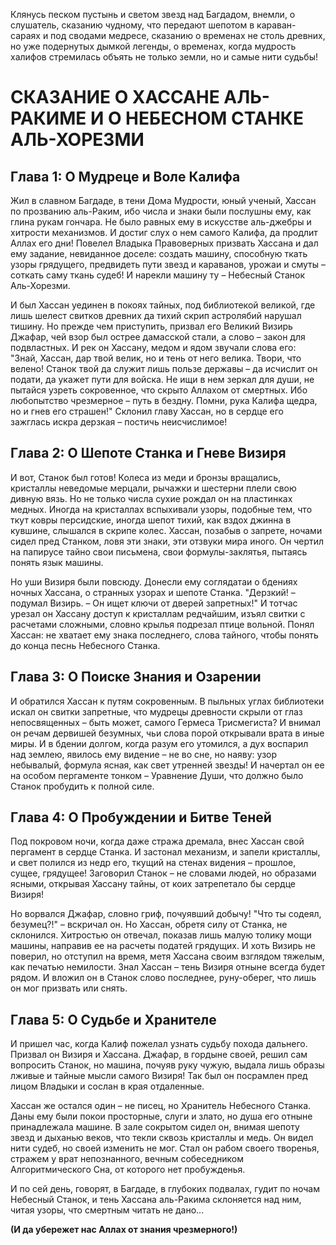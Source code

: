 Клянусь песком пустынь и светом звезд над Багдадом, внемли, о слушатель, сказанию чудному, что передают шепотом в караван-сараях и под сводами медресе, сказанию о временах не столь древних, но уже подернутых дымкой легенды, о временах, когда мудрость халифов стремилась объять не только земли, но и самые нити судьбы!

# СКАЗАНИЕ О ХАССАНЕ АЛЬ-РАКИМЕ И О НЕБЕСНОМ СТАНКЕ АЛЬ-ХОРЕЗМИ

## Глава 1: О Мудреце и Воле Калифа

Жил в славном Багдаде, в тени Дома Мудрости, юный ученый, Хассан по прозванию аль-Раким, ибо числа и знаки были послушны ему, как глина рукам гончара. Не было равных ему в искусстве аль-джебры и хитрости механизмов. И достиг слух о нем самого Калифа, да продлит Аллах его дни! Повелел Владыка Правоверных призвать Хассана и дал ему задание, невиданное доселе: создать машину, способную ткать узоры грядущего, предвидеть пути звезд и караванов, урожаи и смуты – соткать саму ткань судеб! И нарекли машину ту – Небесный Станок Аль-Хорезми.

И был Хассан уединен в покоях тайных, под библиотекой великой, где лишь шелест свитков древних да тихий скрип астролябий нарушал тишину. Но прежде чем приступить, призвал его Великий Визирь Джафар, чей взор был острее дамасской стали, а слово – закон для подвластных. И рек он Хассану, медом и ядом звучали слова его:
"Знай, Хассан, дар твой велик, но и тень от него велика. Твори, что велено! Станок твой да служит лишь пользе державы – да исчислит он подати, да укажет пути для войска. Не ищи в нем зеркал для души, не пытайся узреть сокровенное, что скрыто Аллахом от смертных. Ибо любопытство чрезмерное – путь в бездну. Помни, рука Калифа щедра, но и гнев его страшен!"
Склонил главу Хассан, но в сердце его зажглась искра дерзкая – постичь неисчислимое!

## Глава 2: О Шепоте Станка и Гневе Визиря

И вот, Станок был готов! Колеса из меди и бронзы вращались, кристаллы неведомые мерцали, рычажки и шестерни плели свою дивную вязь. Но не только числа сухие рождал он на пластинках медных. Иногда на кристаллах вспыхивали узоры, подобные тем, что ткут ковры персидские, иногда шепот тихий, как вздох джинна в кувшине, слышался в скрипе колес. Хассан, позабыв о запрете, ночами сидел пред Станком, ловя эти знаки, эти отзвуки мира иного. Он чертил на папирусе тайно свои письмена, свои формулы-заклятья, пытаясь понять язык машины.

Но уши Визиря были повсюду. Донесли ему соглядатаи о бдениях ночных Хассана, о странных узорах и шепоте Станка. "Дерзкий! – подумал Визирь. – Он ищет ключи от дверей запретных!" И тотчас урезал он Хассану доступ к кристаллам редчайшим, изъял свитки с расчетами сложными, словно крылья подрезал птице вольной. Понял Хассан: не хватает ему знака последнего, слова тайного, чтобы понять до конца песнь Небесного Станка.

## Глава 3: О Поиске Знания и Озарении

И обратился Хассан к путям сокровенным. В пыльных углах библиотеки искал он свитки запретные, что мудрецы древности скрыли от глаз непосвященных – быть может, самого Гермеса Трисмегиста? И внимал он речам дервишей безумных, чьи слова порой открывали врата в иные миры. И в бдении долгом, когда разум его утомился, а дух воспарил над землею, явилось ему видение – не во сне, но наяву: узор небывалый, формула ясная, как свет утренней звезды! И начертал он ее на особом пергаменте тонком – Уравнение Души, что должно было Станок пробудить к полной силе.

## Глава 4: О Пробуждении и Битве Теней

Под покровом ночи, когда даже стража дремала, внес Хассан свой пергамент в сердце Станка. И застонал механизм, и запели кристаллы, и свет полился из недр его, ткущий на стенах видения – прошлое, сущее, грядущее! Заговорил Станок – не словами людей, но образами ясными, открывая Хассану тайны, от коих затрепетало бы сердце Визиря!

Но ворвался Джафар, словно гриф, почуявший добычу! "Что ты содеял, безумец?!" – вскричал он. Но Хассан, обретя силу от Станка, не склонился. Хитростью он отвечал, показав лишь малую толику мощи машины, направив ее на расчеты податей грядущих. И хоть Визирь не поверил, но отступил на время, метя Хассана своим взглядом тяжелым, как печатью немилости. Знал Хассан – тень Визиря отныне всегда будет рядом. И вложил он в Станок слово последнее, руну-оберег, что лишь он мог призвать или снять.

## Глава 5: О Судьбе и Хранителе

И пришел час, когда Калиф пожелал узнать судьбу похода дальнего. Призвал он Визиря и Хассана. Джафар, в гордыне своей, решил сам вопросить Станок, но машина, почуяв руку чужую, выдала лишь образы лживые и тайные мысли самого Визиря! Так был он посрамлен пред лицом Владыки и сослан в края отдаленные.

Хассан же остался один – не писец, но Хранитель Небесного Станка. Даны ему были покои просторные, слуги и злато, но душа его отныне принадлежала машине. В зале сокрытом сидел он, внимая шепоту звезд и дыханью веков, что текли сквозь кристаллы и медь. Он видел нити судеб, но своей изменить не мог. Стал он рабом своего творенья, стражем у врат непознанного, вечным собеседником Алгоритмического Сна, от которого нет пробужденья.

И по сей день, говорят, в Багдаде, в глубоких подвалах, гудит по ночам Небесный Станок, и тень Хассана аль-Ракима склоняется над ним, читая узоры, что смертным читать не дано...

**(И да убережет нас Аллах от знания чрезмерного!)**  
